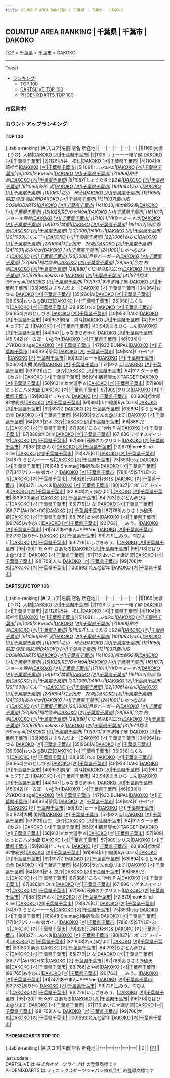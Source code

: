 ```yaml
---
title: COUNTUP AREA RANKING | 千葉県 | 千葉市 | DAKOKO
---
```

## COUNTUP AREA RANKING | 千葉県 | 千葉市 | DAKOKO

[TOP](/darts/rank/) > [千葉県](/darts/rank/千葉県/) > [千葉市](/darts/rank/千葉県/千葉市/) > DAKOKO

___

<a href="https://twitter.com/share?ref_src=twsrc%5Etfw" data-text="COUNTUP AREA RANKING | 千葉県千葉市DAKOKO" class="twitter-share-button" data-hashtags="DARTSLIVE,PHOENIXDARTS,darts,ダーツ" data-show-count="false">Tweet</a>

* [ランキング](#カウントアップランキング)
    * [TOP 100](#top-100)
    * [DARTSLIVE TOP 100](#dartslive-top-100)
    * [PHOENIXDARTS TOP 100](#phoenixdarts-top-100)

### 市区町村

<ul>

</ul>

### カウントアップランキング

#### TOP 100



{:.table-ranking}
|#|スコア|名前|店名|所在地|
|---|---|---|---|---|
|1|1166|<span class="rank-name-dl">大塚【ＤＯ】大輔</span>|<a href="/darts/rank/shops/65bbd9f6bf632bc8f454cb89828a1cfe.html">DAKOKO</a> <a href="https://search.dartslive.com/jp/shop/65bbd9f6bf632bc8f454cb89828a1cfe">[↗]</a>|<a href="/darts/rank/千葉県/千葉市">千葉県千葉市</a>|
|2|1126|<span class="rank-name-dl">リょーーー帽子屋</span>|<a href="/darts/rank/shops/65bbd9f6bf632bc8f454cb89828a1cfe.html">DAKOKO</a> <a href="https://search.dartslive.com/jp/shop/65bbd9f6bf632bc8f454cb89828a1cfe">[↗]</a>|<a href="/darts/rank/千葉県/千葉市">千葉県千葉市</a>|
|2|1126|<span class="rank-name-dl">折井　拓仁</span>|<a href="/darts/rank/shops/65bbd9f6bf632bc8f454cb89828a1cfe.html">DAKOKO</a> <a href="https://search.dartslive.com/jp/shop/65bbd9f6bf632bc8f454cb89828a1cfe">[↗]</a>|<a href="/darts/rank/千葉県/千葉市">千葉県千葉市</a>|
|4|1104|<span class="rank-name-dl">浜崎祥悟</span>|<a href="/darts/rank/shops/65bbd9f6bf632bc8f454cb89828a1cfe.html">DAKOKO</a> <a href="https://search.dartslive.com/jp/shop/65bbd9f6bf632bc8f454cb89828a1cfe">[↗]</a>|<a href="/darts/rank/千葉県/千葉市">千葉県千葉市</a>|
|5|1091|<span class="rank-name-dl">しぃ*kaikoi</span>|<a href="/darts/rank/shops/65bbd9f6bf632bc8f454cb89828a1cfe.html">DAKOKO</a> <a href="https://search.dartslive.com/jp/shop/65bbd9f6bf632bc8f454cb89828a1cfe">[↗]</a>|<a href="/darts/rank/千葉県/千葉市">千葉県千葉市</a>|
|6|1085|<span class="rank-name-dl">S.Kuroda</span>|<a href="/darts/rank/shops/65bbd9f6bf632bc8f454cb89828a1cfe.html">DAKOKO</a> <a href="https://search.dartslive.com/jp/shop/65bbd9f6bf632bc8f454cb89828a1cfe">[↗]</a>|<a href="/darts/rank/千葉県/千葉市">千葉県千葉市</a>|
|7|1068|<span class="rank-name-dl">粕谷　晋</span>|<a href="/darts/rank/shops/65bbd9f6bf632bc8f454cb89828a1cfe.html">DAKOKO</a> <a href="https://search.dartslive.com/jp/shop/65bbd9f6bf632bc8f454cb89828a1cfe">[↗]</a>|<a href="/darts/rank/千葉県/千葉市">千葉県千葉市</a>|
|8|1067|<span class="rank-name-dl">しょうたろう92長</span>|<a href="/darts/rank/shops/65bbd9f6bf632bc8f454cb89828a1cfe.html">DAKOKO</a> <a href="https://search.dartslive.com/jp/shop/65bbd9f6bf632bc8f454cb89828a1cfe">[↗]</a>|<a href="/darts/rank/千葉県/千葉市">千葉県千葉市</a>|
|9|1066|<span class="rank-name-dl">矢所 望</span>|<a href="/darts/rank/shops/65bbd9f6bf632bc8f454cb89828a1cfe.html">DAKOKO</a> <a href="https://search.dartslive.com/jp/shop/65bbd9f6bf632bc8f454cb89828a1cfe">[↗]</a>|<a href="/darts/rank/千葉県/千葉市">千葉県千葉市</a>|
|10|1064|<span class="rank-name-dl">yozo</span>|<a href="/darts/rank/shops/65bbd9f6bf632bc8f454cb89828a1cfe.html">DAKOKO</a> <a href="https://search.dartslive.com/jp/shop/65bbd9f6bf632bc8f454cb89828a1cfe">[↗]</a>|<a href="/darts/rank/千葉県/千葉市">千葉県千葉市</a>|
|11|1060|<span class="rank-name-dl">北山　稀士</span>|<a href="/darts/rank/shops/65bbd9f6bf632bc8f454cb89828a1cfe.html">DAKOKO</a> <a href="https://search.dartslive.com/jp/shop/65bbd9f6bf632bc8f454cb89828a1cfe">[↗]</a>|<a href="/darts/rank/千葉県/千葉市">千葉県千葉市</a>|
|12|1056|<span class="rank-name-dl">前田 淳哉 諏訪流</span>|<a href="/darts/rank/shops/65bbd9f6bf632bc8f454cb89828a1cfe.html">DAKOKO</a> <a href="https://search.dartslive.com/jp/shop/65bbd9f6bf632bc8f454cb89828a1cfe">[↗]</a>|<a href="/darts/rank/千葉県/千葉市">千葉県千葉市</a>|
|13|1037|<span class="rank-name-dl">藤川拓COSMODARTS</span>|<a href="/darts/rank/shops/65bbd9f6bf632bc8f454cb89828a1cfe.html">DAKOKO</a> <a href="https://search.dartslive.com/jp/shop/65bbd9f6bf632bc8f454cb89828a1cfe">[↗]</a>|<a href="/darts/rank/千葉県/千葉市">千葉県千葉市</a>|
|14|1030|<span class="rank-name-dl">翔太郎92長</span>|<a href="/darts/rank/shops/65bbd9f6bf632bc8f454cb89828a1cfe.html">DAKOKO</a> <a href="https://search.dartslive.com/jp/shop/65bbd9f6bf632bc8f454cb89828a1cfe">[↗]</a>|<a href="/darts/rank/千葉県/千葉市">千葉県千葉市</a>|
|15|1025|<span class="rank-name-dl">REVO☆N9A</span>|<a href="/darts/rank/shops/65bbd9f6bf632bc8f454cb89828a1cfe.html">DAKOKO</a> <a href="https://search.dartslive.com/jp/shop/65bbd9f6bf632bc8f454cb89828a1cfe">[↗]</a>|<a href="/darts/rank/千葉県/千葉市">千葉県千葉市</a>|
|16|1017|<span class="rank-name-dl">ジョー☆龍神</span>|<a href="/darts/rank/shops/65bbd9f6bf632bc8f454cb89828a1cfe.html">DAKOKO</a> <a href="https://search.dartslive.com/jp/shop/65bbd9f6bf632bc8f454cb89828a1cfe">[↗]</a>|<a href="/darts/rank/千葉県/千葉市">千葉県千葉市</a>|
|17|1014|<span class="rank-name-dl">YKD＝よーすけ</span>|<a href="/darts/rank/shops/65bbd9f6bf632bc8f454cb89828a1cfe.html">DAKOKO</a> <a href="https://search.dartslive.com/jp/shop/65bbd9f6bf632bc8f454cb89828a1cfe">[↗]</a>|<a href="/darts/rank/千葉県/千葉市">千葉県千葉市</a>|
|18|1013|<span class="rank-name-dl">燐童</span>|<a href="/darts/rank/shops/65bbd9f6bf632bc8f454cb89828a1cfe.html">DAKOKO</a> <a href="https://search.dartslive.com/jp/shop/65bbd9f6bf632bc8f454cb89828a1cfe">[↗]</a>|<a href="/darts/rank/千葉県/千葉市">千葉県千葉市</a>|
|19|1012|<span class="rank-name-dl">阿部 翔吾</span>|<a href="/darts/rank/shops/65bbd9f6bf632bc8f454cb89828a1cfe.html">DAKOKO</a> <a href="https://search.dartslive.com/jp/shop/65bbd9f6bf632bc8f454cb89828a1cfe">[↗]</a>|<a href="/darts/rank/千葉県/千葉市">千葉県千葉市</a>|
|20|1009|<span class="rank-name-dl">DAIKI.U</span>|<a href="/darts/rank/shops/65bbd9f6bf632bc8f454cb89828a1cfe.html">DAKOKO</a> <a href="https://search.dartslive.com/jp/shop/65bbd9f6bf632bc8f454cb89828a1cfe">[↗]</a>|<a href="/darts/rank/千葉県/千葉市">千葉県千葉市</a>|
|20|1009|<span class="rank-name-dl">Uくん⌒➴</span>|<a href="/darts/rank/shops/65bbd9f6bf632bc8f454cb89828a1cfe.html">DAKOKO</a> <a href="https://search.dartslive.com/jp/shop/65bbd9f6bf632bc8f454cb89828a1cfe">[↗]</a>|<a href="/darts/rank/千葉県/千葉市">千葉県千葉市</a>|
|22|1006|<span class="rank-name-dl">ねおに</span>|<a href="/darts/rank/shops/65bbd9f6bf632bc8f454cb89828a1cfe.html">DAKOKO</a> <a href="https://search.dartslive.com/jp/shop/65bbd9f6bf632bc8f454cb89828a1cfe">[↗]</a>|<a href="/darts/rank/千葉県/千葉市">千葉県千葉市</a>|
|23|1004|<span class="rank-name-dl">村上拓矢　28歳</span>|<a href="/darts/rank/shops/65bbd9f6bf632bc8f454cb89828a1cfe.html">DAKOKO</a> <a href="https://search.dartslive.com/jp/shop/65bbd9f6bf632bc8f454cb89828a1cfe">[↗]</a>|<a href="/darts/rank/千葉県/千葉市">千葉県千葉市</a>|
|24|1001|<span class="rank-name-dl">あみゆか</span>|<a href="/darts/rank/shops/65bbd9f6bf632bc8f454cb89828a1cfe.html">DAKOKO</a> <a href="https://search.dartslive.com/jp/shop/65bbd9f6bf632bc8f454cb89828a1cfe">[↗]</a>|<a href="/darts/rank/千葉県/千葉市">千葉県千葉市</a>|
|24|1001|<span class="rank-name-dl">しゅへ@ぴよｽﾞ</span>|<a href="/darts/rank/shops/65bbd9f6bf632bc8f454cb89828a1cfe.html">DAKOKO</a> <a href="https://search.dartslive.com/jp/shop/65bbd9f6bf632bc8f454cb89828a1cfe">[↗]</a>|<a href="/darts/rank/千葉県/千葉市">千葉県千葉市</a>|
|26|1000|<span class="rank-name-dl">月見バーガー P</span>|<a href="/darts/rank/shops/65bbd9f6bf632bc8f454cb89828a1cfe.html">DAKOKO</a> <a href="https://search.dartslive.com/jp/shop/65bbd9f6bf632bc8f454cb89828a1cfe">[↗]</a>|<a href="/darts/rank/千葉県/千葉市">千葉県千葉市</a>|
|27|985|<span class="rank-name-dl">福地陸来</span>|<a href="/darts/rank/shops/65bbd9f6bf632bc8f454cb89828a1cfe.html">DAKOKO</a> <a href="https://search.dartslive.com/jp/shop/65bbd9f6bf632bc8f454cb89828a1cfe">[↗]</a>|<a href="/darts/rank/千葉県/千葉市">千葉県千葉市</a>|
|28|983|<span class="rank-name-dl">合力 裕剛</span>|<a href="/darts/rank/shops/65bbd9f6bf632bc8f454cb89828a1cfe.html">DAKOKO</a> <a href="https://search.dartslive.com/jp/shop/65bbd9f6bf632bc8f454cb89828a1cfe">[↗]</a>|<a href="/darts/rank/千葉県/千葉市">千葉県千葉市</a>|
|29|980|<span class="rank-name-dl">くに:狂乱&amp;ﾏｶﾛﾆ☆</span>|<a href="/darts/rank/shops/65bbd9f6bf632bc8f454cb89828a1cfe.html">DAKOKO</a> <a href="https://search.dartslive.com/jp/shop/65bbd9f6bf632bc8f454cb89828a1cfe">[↗]</a>|<a href="/darts/rank/千葉県/千葉市">千葉県千葉市</a>|
|30|978|<span class="rank-name-dl">tomokazu☆</span>|<a href="/darts/rank/shops/65bbd9f6bf632bc8f454cb89828a1cfe.html">DAKOKO</a> <a href="https://search.dartslive.com/jp/shop/65bbd9f6bf632bc8f454cb89828a1cfe">[↗]</a>|<a href="/darts/rank/千葉県/千葉市">千葉県千葉市</a>|
|31|971|<span class="rank-name-dl">翔太@Seagull</span>|<a href="/darts/rank/shops/65bbd9f6bf632bc8f454cb89828a1cfe.html">DAKOKO</a> <a href="https://search.dartslive.com/jp/shop/65bbd9f6bf632bc8f454cb89828a1cfe">[↗]</a>|<a href="/darts/rank/千葉県/千葉市">千葉県千葉市</a>|
|32|970|<span class="rank-name-dl">すあま*帽子屋</span>|<a href="/darts/rank/shops/65bbd9f6bf632bc8f454cb89828a1cfe.html">DAKOKO</a> <a href="https://search.dartslive.com/jp/shop/65bbd9f6bf632bc8f454cb89828a1cfe">[↗]</a>|<a href="/darts/rank/千葉県/千葉市">千葉県千葉市</a>|
|33|966|<span class="rank-name-dl">ささやんだよー</span>|<a href="/darts/rank/shops/65bbd9f6bf632bc8f454cb89828a1cfe.html">DAKOKO</a> <a href="https://search.dartslive.com/jp/shop/65bbd9f6bf632bc8f454cb89828a1cfe">[↗]</a>|<a href="/darts/rank/千葉県/千葉市">千葉県千葉市</a>|
|34|964|<span class="rank-name-dl">おつる</span>|<a href="/darts/rank/shops/65bbd9f6bf632bc8f454cb89828a1cfe.html">DAKOKO</a> <a href="https://search.dartslive.com/jp/shop/65bbd9f6bf632bc8f454cb89828a1cfe">[↗]</a>|<a href="/darts/rank/千葉県/千葉市">千葉県千葉市</a>|
|35|960|<span class="rank-name-dl">A</span>|<a href="/darts/rank/shops/65bbd9f6bf632bc8f454cb89828a1cfe.html">DAKOKO</a> <a href="https://search.dartslive.com/jp/shop/65bbd9f6bf632bc8f454cb89828a1cfe">[↗]</a>|<a href="/darts/rank/千葉県/千葉市">千葉県千葉市</a>|
|36|958|<span class="rank-name-dl">おつる@BUZZ</span>|<a href="/darts/rank/shops/65bbd9f6bf632bc8f454cb89828a1cfe.html">DAKOKO</a> <a href="https://search.dartslive.com/jp/shop/65bbd9f6bf632bc8f454cb89828a1cfe">[↗]</a>|<a href="/darts/rank/千葉県/千葉市">千葉県千葉市</a>|
|36|958|<span class="rank-name-dl">ふくろう</span>|<a href="/darts/rank/shops/65bbd9f6bf632bc8f454cb89828a1cfe.html">DAKOKO</a> <a href="https://search.dartslive.com/jp/shop/65bbd9f6bf632bc8f454cb89828a1cfe">[↗]</a>|<a href="/darts/rank/千葉県/千葉市">千葉県千葉市</a>|
|38|955|<span class="rank-name-dl">わぶ</span>|<a href="/darts/rank/shops/65bbd9f6bf632bc8f454cb89828a1cfe.html">DAKOKO</a> <a href="https://search.dartslive.com/jp/shop/65bbd9f6bf632bc8f454cb89828a1cfe">[↗]</a>|<a href="/darts/rank/千葉県/千葉市">千葉県千葉市</a>|
|39|954|<span class="rank-name-dl">おのとしひろ</span>|<a href="/darts/rank/shops/65bbd9f6bf632bc8f454cb89828a1cfe.html">DAKOKO</a> <a href="https://search.dartslive.com/jp/shop/65bbd9f6bf632bc8f454cb89828a1cfe">[↗]</a>|<a href="/darts/rank/千葉県/千葉市">千葉県千葉市</a>|
|40|953|<span class="rank-name-dl">DAIKI</span>|<a href="/darts/rank/shops/65bbd9f6bf632bc8f454cb89828a1cfe.html">DAKOKO</a> <a href="https://search.dartslive.com/jp/shop/65bbd9f6bf632bc8f454cb89828a1cfe">[↗]</a>|<a href="/darts/rank/千葉県/千葉市">千葉県千葉市</a>|
|40|953|<span class="rank-name-dl">前濱　秀斗</span>|<a href="/darts/rank/shops/65bbd9f6bf632bc8f454cb89828a1cfe.html">DAKOKO</a> <a href="https://search.dartslive.com/jp/shop/65bbd9f6bf632bc8f454cb89828a1cfe">[↗]</a>|<a href="/darts/rank/千葉県/千葉市">千葉県千葉市</a>|
|42|951|<span class="rank-name-dl">アキヒデ∑(ﾟДﾟ)</span>|<a href="/darts/rank/shops/65bbd9f6bf632bc8f454cb89828a1cfe.html">DAKOKO</a> <a href="https://search.dartslive.com/jp/shop/65bbd9f6bf632bc8f454cb89828a1cfe">[↗]</a>|<a href="/darts/rank/千葉県/千葉市">千葉県千葉市</a>|
|43|949|<span class="rank-name-dl">まえひら しん</span>|<a href="/darts/rank/shops/65bbd9f6bf632bc8f454cb89828a1cfe.html">DAKOKO</a> <a href="https://search.dartslive.com/jp/shop/65bbd9f6bf632bc8f454cb89828a1cfe">[↗]</a>|<a href="/darts/rank/千葉県/千葉市">千葉県千葉市</a>|
|44|947|<span class="rank-name-dl">しゃなきち@dkk.</span>|<a href="/darts/rank/shops/65bbd9f6bf632bc8f454cb89828a1cfe.html">DAKOKO</a> <a href="https://search.dartslive.com/jp/shop/65bbd9f6bf632bc8f454cb89828a1cfe">[↗]</a>|<a href="/darts/rank/千葉県/千葉市">千葉県千葉市</a>|
|45|942|<span class="rank-name-dl">びーるぼーい@Prt</span>|<a href="/darts/rank/shops/65bbd9f6bf632bc8f454cb89828a1cfe.html">DAKOKO</a> <a href="https://search.dartslive.com/jp/shop/65bbd9f6bf632bc8f454cb89828a1cfe">[↗]</a>|<a href="/darts/rank/千葉県/千葉市">千葉県千葉市</a>|
|46|934|<span class="rank-name-dl">りー♪YKDOld age</span>|<a href="/darts/rank/shops/65bbd9f6bf632bc8f454cb89828a1cfe.html">DAKOKO</a> <a href="https://search.dartslive.com/jp/shop/65bbd9f6bf632bc8f454cb89828a1cfe">[↗]</a>|<a href="/darts/rank/千葉県/千葉市">千葉県千葉市</a>|
|47|932|<span class="rank-name-dl">BUNPAL</span>|<a href="/darts/rank/shops/65bbd9f6bf632bc8f454cb89828a1cfe.html">DAKOKO</a> <a href="https://search.dartslive.com/jp/shop/65bbd9f6bf632bc8f454cb89828a1cfe">[↗]</a>|<a href="/darts/rank/千葉県/千葉市">千葉県千葉市</a>|
|48|925|<span class="rank-name-dl">茶葉</span>|<a href="/darts/rank/shops/65bbd9f6bf632bc8f454cb89828a1cfe.html">DAKOKO</a> <a href="https://search.dartslive.com/jp/shop/65bbd9f6bf632bc8f454cb89828a1cfe">[↗]</a>|<a href="/darts/rank/千葉県/千葉市">千葉県千葉市</a>|
|49|924|<span class="rank-name-dl">ﾀﾞｲﾁｬﾘﾆｯｷｰ</span>|<a href="/darts/rank/shops/65bbd9f6bf632bc8f454cb89828a1cfe.html">DAKOKO</a> <a href="https://search.dartslive.com/jp/shop/65bbd9f6bf632bc8f454cb89828a1cfe">[↗]</a>|<a href="/darts/rank/千葉県/千葉市">千葉県千葉市</a>|
|50|923|<span class="rank-name-dl">ゅーゃ</span>|<a href="/darts/rank/shops/65bbd9f6bf632bc8f454cb89828a1cfe.html">DAKOKO</a> <a href="https://search.dartslive.com/jp/shop/65bbd9f6bf632bc8f454cb89828a1cfe">[↗]</a>|<a href="/darts/rank/千葉県/千葉市">千葉県千葉市</a>|
|50|923|<span class="rank-name-dl">大槻 美保</span>|<a href="/darts/rank/shops/65bbd9f6bf632bc8f454cb89828a1cfe.html">DAKOKO</a> <a href="https://search.dartslive.com/jp/shop/65bbd9f6bf632bc8f454cb89828a1cfe">[↗]</a>|<a href="/darts/rank/千葉県/千葉市">千葉県千葉市</a>|
|52|922|<span class="rank-name-dl">圭</span>|<a href="/darts/rank/shops/65bbd9f6bf632bc8f454cb89828a1cfe.html">DAKOKO</a> <a href="https://search.dartslive.com/jp/shop/65bbd9f6bf632bc8f454cb89828a1cfe">[↗]</a>|<a href="/darts/rank/千葉県/千葉市">千葉県千葉市</a>|
|53|921|<span class="rank-name-dl">山口　遼介</span>|<a href="/darts/rank/shops/65bbd9f6bf632bc8f454cb89828a1cfe.html">DAKOKO</a> <a href="https://search.dartslive.com/jp/shop/65bbd9f6bf632bc8f454cb89828a1cfe">[↗]</a>|<a href="/darts/rank/千葉県/千葉市">千葉県千葉市</a>|
|54|917|<span class="rank-name-dl">ダーツ魂《わさ》</span>|<a href="/darts/rank/shops/65bbd9f6bf632bc8f454cb89828a1cfe.html">DAKOKO</a> <a href="https://search.dartslive.com/jp/shop/65bbd9f6bf632bc8f454cb89828a1cfe">[↗]</a>|<a href="/darts/rank/千葉県/千葉市">千葉県千葉市</a>|
|55|914|<span class="rank-name-dl">飯島康太＠TARGET</span>|<a href="/darts/rank/shops/65bbd9f6bf632bc8f454cb89828a1cfe.html">DAKOKO</a> <a href="https://search.dartslive.com/jp/shop/65bbd9f6bf632bc8f454cb89828a1cfe">[↗]</a>|<a href="/darts/rank/千葉県/千葉市">千葉県千葉市</a>|
|56|913|<span class="rank-name-dl">☆雄大選手☆</span>|<a href="/darts/rank/shops/65bbd9f6bf632bc8f454cb89828a1cfe.html">DAKOKO</a> <a href="https://search.dartslive.com/jp/shop/65bbd9f6bf632bc8f454cb89828a1cfe">[↗]</a>|<a href="/darts/rank/千葉県/千葉市">千葉県千葉市</a>|
|57|909|<span class="rank-name-dl">とっとこハメ太郎</span>|<a href="/darts/rank/shops/65bbd9f6bf632bc8f454cb89828a1cfe.html">DAKOKO</a> <a href="https://search.dartslive.com/jp/shop/65bbd9f6bf632bc8f454cb89828a1cfe">[↗]</a>|<a href="/darts/rank/千葉県/千葉市">千葉県千葉市</a>|
|57|909|<span class="rank-name-dl">クリス</span>|<a href="/darts/rank/shops/65bbd9f6bf632bc8f454cb89828a1cfe.html">DAKOKO</a> <a href="https://search.dartslive.com/jp/shop/65bbd9f6bf632bc8f454cb89828a1cfe">[↗]</a>|<a href="/darts/rank/千葉県/千葉市">千葉県千葉市</a>|
|59|908|<span class="rank-name-dl">ビリちゃん</span>|<a href="/darts/rank/shops/65bbd9f6bf632bc8f454cb89828a1cfe.html">DAKOKO</a> <a href="https://search.dartslive.com/jp/shop/65bbd9f6bf632bc8f454cb89828a1cfe">[↗]</a>|<a href="/darts/rank/千葉県/千葉市">千葉県千葉市</a>|
|60|906|<span class="rank-name-dl">翔太郎92會総長</span>|<a href="/darts/rank/shops/65bbd9f6bf632bc8f454cb89828a1cfe.html">DAKOKO</a> <a href="https://search.dartslive.com/jp/shop/65bbd9f6bf632bc8f454cb89828a1cfe">[↗]</a>|<a href="/darts/rank/千葉県/千葉市">千葉県千葉市</a>|
|61|904|<span class="rank-name-dl">山口絵美RyuDarts</span>|<a href="/darts/rank/shops/65bbd9f6bf632bc8f454cb89828a1cfe.html">DAKOKO</a> <a href="https://search.dartslive.com/jp/shop/65bbd9f6bf632bc8f454cb89828a1cfe">[↗]</a>|<a href="/darts/rank/千葉県/千葉市">千葉県千葉市</a>|
|62|897|<span class="rank-name-dl">Z</span>|<a href="/darts/rank/shops/65bbd9f6bf632bc8f454cb89828a1cfe.html">DAKOKO</a> <a href="https://search.dartslive.com/jp/shop/65bbd9f6bf632bc8f454cb89828a1cfe">[↗]</a>|<a href="/darts/rank/千葉県/千葉市">千葉県千葉市</a>|
|63|894|<span class="rank-name-dl">ゆうと‪☆黒彪會</span>|<a href="/darts/rank/shops/65bbd9f6bf632bc8f454cb89828a1cfe.html">DAKOKO</a> <a href="https://search.dartslive.com/jp/shop/65bbd9f6bf632bc8f454cb89828a1cfe">[↗]</a>|<a href="/darts/rank/千葉県/千葉市">千葉県千葉市</a>|
|64|893|<span class="rank-name-dl">うどんぬ@ぴよｽﾞ</span>|<a href="/darts/rank/shops/65bbd9f6bf632bc8f454cb89828a1cfe.html">DAKOKO</a> <a href="https://search.dartslive.com/jp/shop/65bbd9f6bf632bc8f454cb89828a1cfe">[↗]</a>|<a href="/darts/rank/千葉県/千葉市">千葉県千葉市</a>|
|64|893|<span class="rank-name-dl">鈴木 悠介</span>|<a href="/darts/rank/shops/65bbd9f6bf632bc8f454cb89828a1cfe.html">DAKOKO</a> <a href="https://search.dartslive.com/jp/shop/65bbd9f6bf632bc8f454cb89828a1cfe">[↗]</a>|<a href="/darts/rank/千葉県/千葉市">千葉県千葉市</a>|
|66|888|<span class="rank-name-dl">だむ</span>|<a href="/darts/rank/shops/65bbd9f6bf632bc8f454cb89828a1cfe.html">DAKOKO</a> <a href="https://search.dartslive.com/jp/shop/65bbd9f6bf632bc8f454cb89828a1cfe">[↗]</a>|<a href="/darts/rank/千葉県/千葉市">千葉県千葉市</a>|
|67|886|<span class="rank-name-dl">&quot;ころく&quot;＠NIP-A</span>|<a href="/darts/rank/shops/65bbd9f6bf632bc8f454cb89828a1cfe.html">DAKOKO</a> <a href="https://search.dartslive.com/jp/shop/65bbd9f6bf632bc8f454cb89828a1cfe">[↗]</a>|<a href="/darts/rank/千葉県/千葉市">千葉県千葉市</a>|
|67|886|<span class="rank-name-dl">shiOrin</span>|<a href="/darts/rank/shops/65bbd9f6bf632bc8f454cb89828a1cfe.html">DAKOKO</a> <a href="https://search.dartslive.com/jp/shop/65bbd9f6bf632bc8f454cb89828a1cfe">[↗]</a>|<a href="/darts/rank/千葉県/千葉市">千葉県千葉市</a>|
|67|886|<span class="rank-name-dl">アグネスイイジマ</span>|<a href="/darts/rank/shops/65bbd9f6bf632bc8f454cb89828a1cfe.html">DAKOKO</a> <a href="https://search.dartslive.com/jp/shop/65bbd9f6bf632bc8f454cb89828a1cfe">[↗]</a>|<a href="/darts/rank/千葉県/千葉市">千葉県千葉市</a>|
|67|886|<span class="rank-name-dl">茂原のカタリスト</span>|<a href="/darts/rank/shops/65bbd9f6bf632bc8f454cb89828a1cfe.html">DAKOKO</a> <a href="https://search.dartslive.com/jp/shop/65bbd9f6bf632bc8f454cb89828a1cfe">[↗]</a>|<a href="/darts/rank/千葉県/千葉市">千葉県千葉市</a>|
|71|881|<span class="rank-name-dl">恋きんぐ</span>|<a href="/darts/rank/shops/65bbd9f6bf632bc8f454cb89828a1cfe.html">DAKOKO</a> <a href="https://search.dartslive.com/jp/shop/65bbd9f6bf632bc8f454cb89828a1cfe">[↗]</a>|<a href="/darts/rank/千葉県/千葉市">千葉県千葉市</a>|
|72|879|<span class="rank-name-dl">mo★Blind-Killer</span>|<a href="/darts/rank/shops/65bbd9f6bf632bc8f454cb89828a1cfe.html">DAKOKO</a> <a href="https://search.dartslive.com/jp/shop/65bbd9f6bf632bc8f454cb89828a1cfe">[↗]</a>|<a href="/darts/rank/千葉県/千葉市">千葉県千葉市</a>|
|73|875|<span class="rank-name-dl">CT</span>|<a href="/darts/rank/shops/65bbd9f6bf632bc8f454cb89828a1cfe.html">DAKOKO</a> <a href="https://search.dartslive.com/jp/shop/65bbd9f6bf632bc8f454cb89828a1cfe">[↗]</a>|<a href="/darts/rank/千葉県/千葉市">千葉県千葉市</a>|
|74|873|<span class="rank-name-dl">うどんーーーぬ</span>|<a href="/darts/rank/shops/65bbd9f6bf632bc8f454cb89828a1cfe.html">DAKOKO</a> <a href="https://search.dartslive.com/jp/shop/65bbd9f6bf632bc8f454cb89828a1cfe">[↗]</a>|<a href="/darts/rank/千葉県/千葉市">千葉県千葉市</a>|
|75|853|<span class="rank-name-dl">tｯｼｭ</span>|<a href="/darts/rank/shops/65bbd9f6bf632bc8f454cb89828a1cfe.html">DAKOKO</a> <a href="https://search.dartslive.com/jp/shop/65bbd9f6bf632bc8f454cb89828a1cfe">[↗]</a>|<a href="/darts/rank/千葉県/千葉市">千葉県千葉市</a>|
|76|848|<span class="rank-name-dl">Shunta@1番隊隊長</span>|<a href="/darts/rank/shops/65bbd9f6bf632bc8f454cb89828a1cfe.html">DAKOKO</a> <a href="https://search.dartslive.com/jp/shop/65bbd9f6bf632bc8f454cb89828a1cfe">[↗]</a>|<a href="/darts/rank/千葉県/千葉市">千葉県千葉市</a>|
|77|847|<span class="rank-name-dl">パワー味噌ガイア</span>|<a href="/darts/rank/shops/65bbd9f6bf632bc8f454cb89828a1cfe.html">DAKOKO</a> <a href="https://search.dartslive.com/jp/shop/65bbd9f6bf632bc8f454cb89828a1cfe">[↗]</a>|<a href="/darts/rank/千葉県/千葉市">千葉県千葉市</a>|
|78|845|<span class="rank-name-dl">STYLE×ぷぅ</span>|<a href="/darts/rank/shops/65bbd9f6bf632bc8f454cb89828a1cfe.html">DAKOKO</a> <a href="https://search.dartslive.com/jp/shop/65bbd9f6bf632bc8f454cb89828a1cfe">[↗]</a>|<a href="/darts/rank/千葉県/千葉市">千葉県千葉市</a>|
|79|828|<span class="rank-name-dl">元祖ﾈﾀ枠ﾀｸﾐ&amp;</span>|<a href="/darts/rank/shops/65bbd9f6bf632bc8f454cb89828a1cfe.html">DAKOKO</a> <a href="https://search.dartslive.com/jp/shop/65bbd9f6bf632bc8f454cb89828a1cfe">[↗]</a>|<a href="/darts/rank/千葉県/千葉市">千葉県千葉市</a>|
|80|827|<span class="rank-name-dl">しんべゑ</span>|<a href="/darts/rank/shops/65bbd9f6bf632bc8f454cb89828a1cfe.html">DAKOKO</a> <a href="https://search.dartslive.com/jp/shop/65bbd9f6bf632bc8f454cb89828a1cfe">[↗]</a>|<a href="/darts/rank/千葉県/千葉市">千葉県千葉市</a>|
|80|827|<span class="rank-name-dl">ﾊﾞﾝｶﾞﾗﾝｸﾞ ｽｰﾊﾟｰJ</span>|<a href="/darts/rank/shops/65bbd9f6bf632bc8f454cb89828a1cfe.html">DAKOKO</a> <a href="https://search.dartslive.com/jp/shop/65bbd9f6bf632bc8f454cb89828a1cfe">[↗]</a>|<a href="/darts/rank/千葉県/千葉市">千葉県千葉市</a>|
|82|808|<span class="rank-name-dl">れん@ぴよｽﾞ</span>|<a href="/darts/rank/shops/65bbd9f6bf632bc8f454cb89828a1cfe.html">DAKOKO</a> <a href="https://search.dartslive.com/jp/shop/65bbd9f6bf632bc8f454cb89828a1cfe">[↗]</a>|<a href="/darts/rank/千葉県/千葉市">千葉県千葉市</a>|
|83|800|<span class="rank-name-dl">紫炎</span>|<a href="/darts/rank/shops/65bbd9f6bf632bc8f454cb89828a1cfe.html">DAKOKO</a> <a href="https://search.dartslive.com/jp/shop/65bbd9f6bf632bc8f454cb89828a1cfe">[↗]</a>|<a href="/darts/rank/千葉県/千葉市">千葉県千葉市</a>|
|84|793|<span class="rank-name-dl">りぷとん@ぴよｽﾞ</span>|<a href="/darts/rank/shops/65bbd9f6bf632bc8f454cb89828a1cfe.html">DAKOKO</a> <a href="https://search.dartslive.com/jp/shop/65bbd9f6bf632bc8f454cb89828a1cfe">[↗]</a>|<a href="/darts/rank/千葉県/千葉市">千葉県千葉市</a>|
|85|776|<span class="rank-name-dl">ひ な</span>|<a href="/darts/rank/shops/65bbd9f6bf632bc8f454cb89828a1cfe.html">DAKOKO</a> <a href="https://search.dartslive.com/jp/shop/65bbd9f6bf632bc8f454cb89828a1cfe">[↗]</a>|<a href="/darts/rank/千葉県/千葉市">千葉県千葉市</a>|
|86|771|<span class="rank-name-dl">Airi BG*RG</span>|<a href="/darts/rank/shops/65bbd9f6bf632bc8f454cb89828a1cfe.html">DAKOKO</a> <a href="https://search.dartslive.com/jp/shop/65bbd9f6bf632bc8f454cb89828a1cfe">[↗]</a>|<a href="/darts/rank/千葉県/千葉市">千葉県千葉市</a>|
|87|768|<span class="rank-name-dl">おりさ！@破天荒</span>|<a href="/darts/rank/shops/65bbd9f6bf632bc8f454cb89828a1cfe.html">DAKOKO</a> <a href="https://search.dartslive.com/jp/shop/65bbd9f6bf632bc8f454cb89828a1cfe">[↗]</a>|<a href="/darts/rank/千葉県/千葉市">千葉県千葉市</a>|
|88|766|<span class="rank-name-dl">あや姉</span>|<a href="/darts/rank/shops/65bbd9f6bf632bc8f454cb89828a1cfe.html">DAKOKO</a> <a href="https://search.dartslive.com/jp/shop/65bbd9f6bf632bc8f454cb89828a1cfe">[↗]</a>|<a href="/darts/rank/千葉県/千葉市">千葉県千葉市</a>|
|89|765|<span class="rank-name-dl">あやぴぽ</span>|<a href="/darts/rank/shops/65bbd9f6bf632bc8f454cb89828a1cfe.html">DAKOKO</a> <a href="https://search.dartslive.com/jp/shop/65bbd9f6bf632bc8f454cb89828a1cfe">[↗]</a>|<a href="/darts/rank/千葉県/千葉市">千葉県千葉市</a>|
|90|763|<span class="rank-name-dl">____みう。</span>|<a href="/darts/rank/shops/65bbd9f6bf632bc8f454cb89828a1cfe.html">DAKOKO</a> <a href="https://search.dartslive.com/jp/shop/65bbd9f6bf632bc8f454cb89828a1cfe">[↗]</a>|<a href="/darts/rank/千葉県/千葉市">千葉県千葉市</a>|
|91|742|<span class="rank-name-dl">あやまんJAPAN★</span>|<a href="/darts/rank/shops/65bbd9f6bf632bc8f454cb89828a1cfe.html">DAKOKO</a> <a href="https://search.dartslive.com/jp/shop/65bbd9f6bf632bc8f454cb89828a1cfe">[↗]</a>|<a href="/darts/rank/千葉県/千葉市">千葉県千葉市</a>|
|92|732|<span class="rank-name-dl">ありﾁｬﾝ</span>|<a href="/darts/rank/shops/65bbd9f6bf632bc8f454cb89828a1cfe.html">DAKOKO</a> <a href="https://search.dartslive.com/jp/shop/65bbd9f6bf632bc8f454cb89828a1cfe">[↗]</a>|<a href="/darts/rank/千葉県/千葉市">千葉県千葉市</a>|
|93|729|<span class="rank-name-dl">__みう。♡ぴよｽﾞ</span>|<a href="/darts/rank/shops/65bbd9f6bf632bc8f454cb89828a1cfe.html">DAKOKO</a> <a href="https://search.dartslive.com/jp/shop/65bbd9f6bf632bc8f454cb89828a1cfe">[↗]</a>|<a href="/darts/rank/千葉県/千葉市">千葉県千葉市</a>|
|93|729|<span class="rank-name-dl">いしざきみう。</span>|<a href="/darts/rank/shops/65bbd9f6bf632bc8f454cb89828a1cfe.html">DAKOKO</a> <a href="https://search.dartslive.com/jp/shop/65bbd9f6bf632bc8f454cb89828a1cfe">[↗]</a>|<a href="/darts/rank/千葉県/千葉市">千葉県千葉市</a>|
|95|720|<span class="rank-name-dl">TRE☆ﾗﾌﾞさあたろ</span>|<a href="/darts/rank/shops/65bbd9f6bf632bc8f454cb89828a1cfe.html">DAKOKO</a> <a href="https://search.dartslive.com/jp/shop/65bbd9f6bf632bc8f454cb89828a1cfe">[↗]</a>|<a href="/darts/rank/千葉県/千葉市">千葉県千葉市</a>|
|96|718|<span class="rank-name-dl">ちばひよ@ぴよｽﾞ</span>|<a href="/darts/rank/shops/65bbd9f6bf632bc8f454cb89828a1cfe.html">DAKOKO</a> <a href="https://search.dartslive.com/jp/shop/65bbd9f6bf632bc8f454cb89828a1cfe">[↗]</a>|<a href="/darts/rank/千葉県/千葉市">千葉県千葉市</a>|
|97|716|<span class="rank-name-dl">あいこ☆諏訪流</span>|<a href="/darts/rank/shops/65bbd9f6bf632bc8f454cb89828a1cfe.html">DAKOKO</a> <a href="https://search.dartslive.com/jp/shop/65bbd9f6bf632bc8f454cb89828a1cfe">[↗]</a>|<a href="/darts/rank/千葉県/千葉市">千葉県千葉市</a>|
|98|708|<span class="rank-name-dl">人ｲﾑ</span>|<a href="/darts/rank/shops/65bbd9f6bf632bc8f454cb89828a1cfe.html">DAKOKO</a> <a href="https://search.dartslive.com/jp/shop/65bbd9f6bf632bc8f454cb89828a1cfe">[↗]</a>|<a href="/darts/rank/千葉県/千葉市">千葉県千葉市</a>|
|99|706|<span class="rank-name-dl">かぬ</span>|<a href="/darts/rank/shops/65bbd9f6bf632bc8f454cb89828a1cfe.html">DAKOKO</a> <a href="https://search.dartslive.com/jp/shop/65bbd9f6bf632bc8f454cb89828a1cfe">[↗]</a>|<a href="/darts/rank/千葉県/千葉市">千葉県千葉市</a>|
|100|693|<span class="rank-name-dl">れん@留年</span>|<a href="/darts/rank/shops/65bbd9f6bf632bc8f454cb89828a1cfe.html">DAKOKO</a> <a href="https://search.dartslive.com/jp/shop/65bbd9f6bf632bc8f454cb89828a1cfe">[↗]</a>|<a href="/darts/rank/千葉県/千葉市">千葉県千葉市</a>|


#### DARTSLIVE TOP 100



{:.table-ranking}
|#|スコア|名前|店名|所在地|
|---|---|---|---|---|
|1|1166|<span class="rank-name-dl">大塚【ＤＯ】大輔</span>|<a href="/darts/rank/shops/65bbd9f6bf632bc8f454cb89828a1cfe.html">DAKOKO</a> <a href="https://search.dartslive.com/jp/shop/65bbd9f6bf632bc8f454cb89828a1cfe">[↗]</a>|<a href="/darts/rank/千葉県/千葉市">千葉県千葉市</a>|
|2|1126|<span class="rank-name-dl">リょーーー帽子屋</span>|<a href="/darts/rank/shops/65bbd9f6bf632bc8f454cb89828a1cfe.html">DAKOKO</a> <a href="https://search.dartslive.com/jp/shop/65bbd9f6bf632bc8f454cb89828a1cfe">[↗]</a>|<a href="/darts/rank/千葉県/千葉市">千葉県千葉市</a>|
|2|1126|<span class="rank-name-dl">折井　拓仁</span>|<a href="/darts/rank/shops/65bbd9f6bf632bc8f454cb89828a1cfe.html">DAKOKO</a> <a href="https://search.dartslive.com/jp/shop/65bbd9f6bf632bc8f454cb89828a1cfe">[↗]</a>|<a href="/darts/rank/千葉県/千葉市">千葉県千葉市</a>|
|4|1104|<span class="rank-name-dl">浜崎祥悟</span>|<a href="/darts/rank/shops/65bbd9f6bf632bc8f454cb89828a1cfe.html">DAKOKO</a> <a href="https://search.dartslive.com/jp/shop/65bbd9f6bf632bc8f454cb89828a1cfe">[↗]</a>|<a href="/darts/rank/千葉県/千葉市">千葉県千葉市</a>|
|5|1091|<span class="rank-name-dl">しぃ*kaikoi</span>|<a href="/darts/rank/shops/65bbd9f6bf632bc8f454cb89828a1cfe.html">DAKOKO</a> <a href="https://search.dartslive.com/jp/shop/65bbd9f6bf632bc8f454cb89828a1cfe">[↗]</a>|<a href="/darts/rank/千葉県/千葉市">千葉県千葉市</a>|
|6|1085|<span class="rank-name-dl">S.Kuroda</span>|<a href="/darts/rank/shops/65bbd9f6bf632bc8f454cb89828a1cfe.html">DAKOKO</a> <a href="https://search.dartslive.com/jp/shop/65bbd9f6bf632bc8f454cb89828a1cfe">[↗]</a>|<a href="/darts/rank/千葉県/千葉市">千葉県千葉市</a>|
|7|1068|<span class="rank-name-dl">粕谷　晋</span>|<a href="/darts/rank/shops/65bbd9f6bf632bc8f454cb89828a1cfe.html">DAKOKO</a> <a href="https://search.dartslive.com/jp/shop/65bbd9f6bf632bc8f454cb89828a1cfe">[↗]</a>|<a href="/darts/rank/千葉県/千葉市">千葉県千葉市</a>|
|8|1067|<span class="rank-name-dl">しょうたろう92長</span>|<a href="/darts/rank/shops/65bbd9f6bf632bc8f454cb89828a1cfe.html">DAKOKO</a> <a href="https://search.dartslive.com/jp/shop/65bbd9f6bf632bc8f454cb89828a1cfe">[↗]</a>|<a href="/darts/rank/千葉県/千葉市">千葉県千葉市</a>|
|9|1066|<span class="rank-name-dl">矢所 望</span>|<a href="/darts/rank/shops/65bbd9f6bf632bc8f454cb89828a1cfe.html">DAKOKO</a> <a href="https://search.dartslive.com/jp/shop/65bbd9f6bf632bc8f454cb89828a1cfe">[↗]</a>|<a href="/darts/rank/千葉県/千葉市">千葉県千葉市</a>|
|10|1064|<span class="rank-name-dl">yozo</span>|<a href="/darts/rank/shops/65bbd9f6bf632bc8f454cb89828a1cfe.html">DAKOKO</a> <a href="https://search.dartslive.com/jp/shop/65bbd9f6bf632bc8f454cb89828a1cfe">[↗]</a>|<a href="/darts/rank/千葉県/千葉市">千葉県千葉市</a>|
|11|1060|<span class="rank-name-dl">北山　稀士</span>|<a href="/darts/rank/shops/65bbd9f6bf632bc8f454cb89828a1cfe.html">DAKOKO</a> <a href="https://search.dartslive.com/jp/shop/65bbd9f6bf632bc8f454cb89828a1cfe">[↗]</a>|<a href="/darts/rank/千葉県/千葉市">千葉県千葉市</a>|
|12|1056|<span class="rank-name-dl">前田 淳哉 諏訪流</span>|<a href="/darts/rank/shops/65bbd9f6bf632bc8f454cb89828a1cfe.html">DAKOKO</a> <a href="https://search.dartslive.com/jp/shop/65bbd9f6bf632bc8f454cb89828a1cfe">[↗]</a>|<a href="/darts/rank/千葉県/千葉市">千葉県千葉市</a>|
|13|1037|<span class="rank-name-dl">藤川拓COSMODARTS</span>|<a href="/darts/rank/shops/65bbd9f6bf632bc8f454cb89828a1cfe.html">DAKOKO</a> <a href="https://search.dartslive.com/jp/shop/65bbd9f6bf632bc8f454cb89828a1cfe">[↗]</a>|<a href="/darts/rank/千葉県/千葉市">千葉県千葉市</a>|
|14|1030|<span class="rank-name-dl">翔太郎92長</span>|<a href="/darts/rank/shops/65bbd9f6bf632bc8f454cb89828a1cfe.html">DAKOKO</a> <a href="https://search.dartslive.com/jp/shop/65bbd9f6bf632bc8f454cb89828a1cfe">[↗]</a>|<a href="/darts/rank/千葉県/千葉市">千葉県千葉市</a>|
|15|1025|<span class="rank-name-dl">REVO☆N9A</span>|<a href="/darts/rank/shops/65bbd9f6bf632bc8f454cb89828a1cfe.html">DAKOKO</a> <a href="https://search.dartslive.com/jp/shop/65bbd9f6bf632bc8f454cb89828a1cfe">[↗]</a>|<a href="/darts/rank/千葉県/千葉市">千葉県千葉市</a>|
|16|1017|<span class="rank-name-dl">ジョー☆龍神</span>|<a href="/darts/rank/shops/65bbd9f6bf632bc8f454cb89828a1cfe.html">DAKOKO</a> <a href="https://search.dartslive.com/jp/shop/65bbd9f6bf632bc8f454cb89828a1cfe">[↗]</a>|<a href="/darts/rank/千葉県/千葉市">千葉県千葉市</a>|
|17|1014|<span class="rank-name-dl">YKD＝よーすけ</span>|<a href="/darts/rank/shops/65bbd9f6bf632bc8f454cb89828a1cfe.html">DAKOKO</a> <a href="https://search.dartslive.com/jp/shop/65bbd9f6bf632bc8f454cb89828a1cfe">[↗]</a>|<a href="/darts/rank/千葉県/千葉市">千葉県千葉市</a>|
|18|1013|<span class="rank-name-dl">燐童</span>|<a href="/darts/rank/shops/65bbd9f6bf632bc8f454cb89828a1cfe.html">DAKOKO</a> <a href="https://search.dartslive.com/jp/shop/65bbd9f6bf632bc8f454cb89828a1cfe">[↗]</a>|<a href="/darts/rank/千葉県/千葉市">千葉県千葉市</a>|
|19|1012|<span class="rank-name-dl">阿部 翔吾</span>|<a href="/darts/rank/shops/65bbd9f6bf632bc8f454cb89828a1cfe.html">DAKOKO</a> <a href="https://search.dartslive.com/jp/shop/65bbd9f6bf632bc8f454cb89828a1cfe">[↗]</a>|<a href="/darts/rank/千葉県/千葉市">千葉県千葉市</a>|
|20|1009|<span class="rank-name-dl">DAIKI.U</span>|<a href="/darts/rank/shops/65bbd9f6bf632bc8f454cb89828a1cfe.html">DAKOKO</a> <a href="https://search.dartslive.com/jp/shop/65bbd9f6bf632bc8f454cb89828a1cfe">[↗]</a>|<a href="/darts/rank/千葉県/千葉市">千葉県千葉市</a>|
|20|1009|<span class="rank-name-dl">Uくん⌒➴</span>|<a href="/darts/rank/shops/65bbd9f6bf632bc8f454cb89828a1cfe.html">DAKOKO</a> <a href="https://search.dartslive.com/jp/shop/65bbd9f6bf632bc8f454cb89828a1cfe">[↗]</a>|<a href="/darts/rank/千葉県/千葉市">千葉県千葉市</a>|
|22|1006|<span class="rank-name-dl">ねおに</span>|<a href="/darts/rank/shops/65bbd9f6bf632bc8f454cb89828a1cfe.html">DAKOKO</a> <a href="https://search.dartslive.com/jp/shop/65bbd9f6bf632bc8f454cb89828a1cfe">[↗]</a>|<a href="/darts/rank/千葉県/千葉市">千葉県千葉市</a>|
|23|1004|<span class="rank-name-dl">村上拓矢　28歳</span>|<a href="/darts/rank/shops/65bbd9f6bf632bc8f454cb89828a1cfe.html">DAKOKO</a> <a href="https://search.dartslive.com/jp/shop/65bbd9f6bf632bc8f454cb89828a1cfe">[↗]</a>|<a href="/darts/rank/千葉県/千葉市">千葉県千葉市</a>|
|24|1001|<span class="rank-name-dl">あみゆか</span>|<a href="/darts/rank/shops/65bbd9f6bf632bc8f454cb89828a1cfe.html">DAKOKO</a> <a href="https://search.dartslive.com/jp/shop/65bbd9f6bf632bc8f454cb89828a1cfe">[↗]</a>|<a href="/darts/rank/千葉県/千葉市">千葉県千葉市</a>|
|24|1001|<span class="rank-name-dl">しゅへ@ぴよｽﾞ</span>|<a href="/darts/rank/shops/65bbd9f6bf632bc8f454cb89828a1cfe.html">DAKOKO</a> <a href="https://search.dartslive.com/jp/shop/65bbd9f6bf632bc8f454cb89828a1cfe">[↗]</a>|<a href="/darts/rank/千葉県/千葉市">千葉県千葉市</a>|
|26|1000|<span class="rank-name-dl">月見バーガー P</span>|<a href="/darts/rank/shops/65bbd9f6bf632bc8f454cb89828a1cfe.html">DAKOKO</a> <a href="https://search.dartslive.com/jp/shop/65bbd9f6bf632bc8f454cb89828a1cfe">[↗]</a>|<a href="/darts/rank/千葉県/千葉市">千葉県千葉市</a>|
|27|985|<span class="rank-name-dl">福地陸来</span>|<a href="/darts/rank/shops/65bbd9f6bf632bc8f454cb89828a1cfe.html">DAKOKO</a> <a href="https://search.dartslive.com/jp/shop/65bbd9f6bf632bc8f454cb89828a1cfe">[↗]</a>|<a href="/darts/rank/千葉県/千葉市">千葉県千葉市</a>|
|28|983|<span class="rank-name-dl">合力 裕剛</span>|<a href="/darts/rank/shops/65bbd9f6bf632bc8f454cb89828a1cfe.html">DAKOKO</a> <a href="https://search.dartslive.com/jp/shop/65bbd9f6bf632bc8f454cb89828a1cfe">[↗]</a>|<a href="/darts/rank/千葉県/千葉市">千葉県千葉市</a>|
|29|980|<span class="rank-name-dl">くに:狂乱&amp;ﾏｶﾛﾆ☆</span>|<a href="/darts/rank/shops/65bbd9f6bf632bc8f454cb89828a1cfe.html">DAKOKO</a> <a href="https://search.dartslive.com/jp/shop/65bbd9f6bf632bc8f454cb89828a1cfe">[↗]</a>|<a href="/darts/rank/千葉県/千葉市">千葉県千葉市</a>|
|30|978|<span class="rank-name-dl">tomokazu☆</span>|<a href="/darts/rank/shops/65bbd9f6bf632bc8f454cb89828a1cfe.html">DAKOKO</a> <a href="https://search.dartslive.com/jp/shop/65bbd9f6bf632bc8f454cb89828a1cfe">[↗]</a>|<a href="/darts/rank/千葉県/千葉市">千葉県千葉市</a>|
|31|971|<span class="rank-name-dl">翔太@Seagull</span>|<a href="/darts/rank/shops/65bbd9f6bf632bc8f454cb89828a1cfe.html">DAKOKO</a> <a href="https://search.dartslive.com/jp/shop/65bbd9f6bf632bc8f454cb89828a1cfe">[↗]</a>|<a href="/darts/rank/千葉県/千葉市">千葉県千葉市</a>|
|32|970|<span class="rank-name-dl">すあま*帽子屋</span>|<a href="/darts/rank/shops/65bbd9f6bf632bc8f454cb89828a1cfe.html">DAKOKO</a> <a href="https://search.dartslive.com/jp/shop/65bbd9f6bf632bc8f454cb89828a1cfe">[↗]</a>|<a href="/darts/rank/千葉県/千葉市">千葉県千葉市</a>|
|33|966|<span class="rank-name-dl">ささやんだよー</span>|<a href="/darts/rank/shops/65bbd9f6bf632bc8f454cb89828a1cfe.html">DAKOKO</a> <a href="https://search.dartslive.com/jp/shop/65bbd9f6bf632bc8f454cb89828a1cfe">[↗]</a>|<a href="/darts/rank/千葉県/千葉市">千葉県千葉市</a>|
|34|964|<span class="rank-name-dl">おつる</span>|<a href="/darts/rank/shops/65bbd9f6bf632bc8f454cb89828a1cfe.html">DAKOKO</a> <a href="https://search.dartslive.com/jp/shop/65bbd9f6bf632bc8f454cb89828a1cfe">[↗]</a>|<a href="/darts/rank/千葉県/千葉市">千葉県千葉市</a>|
|35|960|<span class="rank-name-dl">A</span>|<a href="/darts/rank/shops/65bbd9f6bf632bc8f454cb89828a1cfe.html">DAKOKO</a> <a href="https://search.dartslive.com/jp/shop/65bbd9f6bf632bc8f454cb89828a1cfe">[↗]</a>|<a href="/darts/rank/千葉県/千葉市">千葉県千葉市</a>|
|36|958|<span class="rank-name-dl">おつる@BUZZ</span>|<a href="/darts/rank/shops/65bbd9f6bf632bc8f454cb89828a1cfe.html">DAKOKO</a> <a href="https://search.dartslive.com/jp/shop/65bbd9f6bf632bc8f454cb89828a1cfe">[↗]</a>|<a href="/darts/rank/千葉県/千葉市">千葉県千葉市</a>|
|36|958|<span class="rank-name-dl">ふくろう</span>|<a href="/darts/rank/shops/65bbd9f6bf632bc8f454cb89828a1cfe.html">DAKOKO</a> <a href="https://search.dartslive.com/jp/shop/65bbd9f6bf632bc8f454cb89828a1cfe">[↗]</a>|<a href="/darts/rank/千葉県/千葉市">千葉県千葉市</a>|
|38|955|<span class="rank-name-dl">わぶ</span>|<a href="/darts/rank/shops/65bbd9f6bf632bc8f454cb89828a1cfe.html">DAKOKO</a> <a href="https://search.dartslive.com/jp/shop/65bbd9f6bf632bc8f454cb89828a1cfe">[↗]</a>|<a href="/darts/rank/千葉県/千葉市">千葉県千葉市</a>|
|39|954|<span class="rank-name-dl">おのとしひろ</span>|<a href="/darts/rank/shops/65bbd9f6bf632bc8f454cb89828a1cfe.html">DAKOKO</a> <a href="https://search.dartslive.com/jp/shop/65bbd9f6bf632bc8f454cb89828a1cfe">[↗]</a>|<a href="/darts/rank/千葉県/千葉市">千葉県千葉市</a>|
|40|953|<span class="rank-name-dl">DAIKI</span>|<a href="/darts/rank/shops/65bbd9f6bf632bc8f454cb89828a1cfe.html">DAKOKO</a> <a href="https://search.dartslive.com/jp/shop/65bbd9f6bf632bc8f454cb89828a1cfe">[↗]</a>|<a href="/darts/rank/千葉県/千葉市">千葉県千葉市</a>|
|40|953|<span class="rank-name-dl">前濱　秀斗</span>|<a href="/darts/rank/shops/65bbd9f6bf632bc8f454cb89828a1cfe.html">DAKOKO</a> <a href="https://search.dartslive.com/jp/shop/65bbd9f6bf632bc8f454cb89828a1cfe">[↗]</a>|<a href="/darts/rank/千葉県/千葉市">千葉県千葉市</a>|
|42|951|<span class="rank-name-dl">アキヒデ∑(ﾟДﾟ)</span>|<a href="/darts/rank/shops/65bbd9f6bf632bc8f454cb89828a1cfe.html">DAKOKO</a> <a href="https://search.dartslive.com/jp/shop/65bbd9f6bf632bc8f454cb89828a1cfe">[↗]</a>|<a href="/darts/rank/千葉県/千葉市">千葉県千葉市</a>|
|43|949|<span class="rank-name-dl">まえひら しん</span>|<a href="/darts/rank/shops/65bbd9f6bf632bc8f454cb89828a1cfe.html">DAKOKO</a> <a href="https://search.dartslive.com/jp/shop/65bbd9f6bf632bc8f454cb89828a1cfe">[↗]</a>|<a href="/darts/rank/千葉県/千葉市">千葉県千葉市</a>|
|44|947|<span class="rank-name-dl">しゃなきち@dkk.</span>|<a href="/darts/rank/shops/65bbd9f6bf632bc8f454cb89828a1cfe.html">DAKOKO</a> <a href="https://search.dartslive.com/jp/shop/65bbd9f6bf632bc8f454cb89828a1cfe">[↗]</a>|<a href="/darts/rank/千葉県/千葉市">千葉県千葉市</a>|
|45|942|<span class="rank-name-dl">びーるぼーい@Prt</span>|<a href="/darts/rank/shops/65bbd9f6bf632bc8f454cb89828a1cfe.html">DAKOKO</a> <a href="https://search.dartslive.com/jp/shop/65bbd9f6bf632bc8f454cb89828a1cfe">[↗]</a>|<a href="/darts/rank/千葉県/千葉市">千葉県千葉市</a>|
|46|934|<span class="rank-name-dl">りー♪YKDOld age</span>|<a href="/darts/rank/shops/65bbd9f6bf632bc8f454cb89828a1cfe.html">DAKOKO</a> <a href="https://search.dartslive.com/jp/shop/65bbd9f6bf632bc8f454cb89828a1cfe">[↗]</a>|<a href="/darts/rank/千葉県/千葉市">千葉県千葉市</a>|
|47|932|<span class="rank-name-dl">BUNPAL</span>|<a href="/darts/rank/shops/65bbd9f6bf632bc8f454cb89828a1cfe.html">DAKOKO</a> <a href="https://search.dartslive.com/jp/shop/65bbd9f6bf632bc8f454cb89828a1cfe">[↗]</a>|<a href="/darts/rank/千葉県/千葉市">千葉県千葉市</a>|
|48|925|<span class="rank-name-dl">茶葉</span>|<a href="/darts/rank/shops/65bbd9f6bf632bc8f454cb89828a1cfe.html">DAKOKO</a> <a href="https://search.dartslive.com/jp/shop/65bbd9f6bf632bc8f454cb89828a1cfe">[↗]</a>|<a href="/darts/rank/千葉県/千葉市">千葉県千葉市</a>|
|49|924|<span class="rank-name-dl">ﾀﾞｲﾁｬﾘﾆｯｷｰ</span>|<a href="/darts/rank/shops/65bbd9f6bf632bc8f454cb89828a1cfe.html">DAKOKO</a> <a href="https://search.dartslive.com/jp/shop/65bbd9f6bf632bc8f454cb89828a1cfe">[↗]</a>|<a href="/darts/rank/千葉県/千葉市">千葉県千葉市</a>|
|50|923|<span class="rank-name-dl">ゅーゃ</span>|<a href="/darts/rank/shops/65bbd9f6bf632bc8f454cb89828a1cfe.html">DAKOKO</a> <a href="https://search.dartslive.com/jp/shop/65bbd9f6bf632bc8f454cb89828a1cfe">[↗]</a>|<a href="/darts/rank/千葉県/千葉市">千葉県千葉市</a>|
|50|923|<span class="rank-name-dl">大槻 美保</span>|<a href="/darts/rank/shops/65bbd9f6bf632bc8f454cb89828a1cfe.html">DAKOKO</a> <a href="https://search.dartslive.com/jp/shop/65bbd9f6bf632bc8f454cb89828a1cfe">[↗]</a>|<a href="/darts/rank/千葉県/千葉市">千葉県千葉市</a>|
|52|922|<span class="rank-name-dl">圭</span>|<a href="/darts/rank/shops/65bbd9f6bf632bc8f454cb89828a1cfe.html">DAKOKO</a> <a href="https://search.dartslive.com/jp/shop/65bbd9f6bf632bc8f454cb89828a1cfe">[↗]</a>|<a href="/darts/rank/千葉県/千葉市">千葉県千葉市</a>|
|53|921|<span class="rank-name-dl">山口　遼介</span>|<a href="/darts/rank/shops/65bbd9f6bf632bc8f454cb89828a1cfe.html">DAKOKO</a> <a href="https://search.dartslive.com/jp/shop/65bbd9f6bf632bc8f454cb89828a1cfe">[↗]</a>|<a href="/darts/rank/千葉県/千葉市">千葉県千葉市</a>|
|54|917|<span class="rank-name-dl">ダーツ魂《わさ》</span>|<a href="/darts/rank/shops/65bbd9f6bf632bc8f454cb89828a1cfe.html">DAKOKO</a> <a href="https://search.dartslive.com/jp/shop/65bbd9f6bf632bc8f454cb89828a1cfe">[↗]</a>|<a href="/darts/rank/千葉県/千葉市">千葉県千葉市</a>|
|55|914|<span class="rank-name-dl">飯島康太＠TARGET</span>|<a href="/darts/rank/shops/65bbd9f6bf632bc8f454cb89828a1cfe.html">DAKOKO</a> <a href="https://search.dartslive.com/jp/shop/65bbd9f6bf632bc8f454cb89828a1cfe">[↗]</a>|<a href="/darts/rank/千葉県/千葉市">千葉県千葉市</a>|
|56|913|<span class="rank-name-dl">☆雄大選手☆</span>|<a href="/darts/rank/shops/65bbd9f6bf632bc8f454cb89828a1cfe.html">DAKOKO</a> <a href="https://search.dartslive.com/jp/shop/65bbd9f6bf632bc8f454cb89828a1cfe">[↗]</a>|<a href="/darts/rank/千葉県/千葉市">千葉県千葉市</a>|
|57|909|<span class="rank-name-dl">とっとこハメ太郎</span>|<a href="/darts/rank/shops/65bbd9f6bf632bc8f454cb89828a1cfe.html">DAKOKO</a> <a href="https://search.dartslive.com/jp/shop/65bbd9f6bf632bc8f454cb89828a1cfe">[↗]</a>|<a href="/darts/rank/千葉県/千葉市">千葉県千葉市</a>|
|57|909|<span class="rank-name-dl">クリス</span>|<a href="/darts/rank/shops/65bbd9f6bf632bc8f454cb89828a1cfe.html">DAKOKO</a> <a href="https://search.dartslive.com/jp/shop/65bbd9f6bf632bc8f454cb89828a1cfe">[↗]</a>|<a href="/darts/rank/千葉県/千葉市">千葉県千葉市</a>|
|59|908|<span class="rank-name-dl">ビリちゃん</span>|<a href="/darts/rank/shops/65bbd9f6bf632bc8f454cb89828a1cfe.html">DAKOKO</a> <a href="https://search.dartslive.com/jp/shop/65bbd9f6bf632bc8f454cb89828a1cfe">[↗]</a>|<a href="/darts/rank/千葉県/千葉市">千葉県千葉市</a>|
|60|906|<span class="rank-name-dl">翔太郎92會総長</span>|<a href="/darts/rank/shops/65bbd9f6bf632bc8f454cb89828a1cfe.html">DAKOKO</a> <a href="https://search.dartslive.com/jp/shop/65bbd9f6bf632bc8f454cb89828a1cfe">[↗]</a>|<a href="/darts/rank/千葉県/千葉市">千葉県千葉市</a>|
|61|904|<span class="rank-name-dl">山口絵美RyuDarts</span>|<a href="/darts/rank/shops/65bbd9f6bf632bc8f454cb89828a1cfe.html">DAKOKO</a> <a href="https://search.dartslive.com/jp/shop/65bbd9f6bf632bc8f454cb89828a1cfe">[↗]</a>|<a href="/darts/rank/千葉県/千葉市">千葉県千葉市</a>|
|62|897|<span class="rank-name-dl">Z</span>|<a href="/darts/rank/shops/65bbd9f6bf632bc8f454cb89828a1cfe.html">DAKOKO</a> <a href="https://search.dartslive.com/jp/shop/65bbd9f6bf632bc8f454cb89828a1cfe">[↗]</a>|<a href="/darts/rank/千葉県/千葉市">千葉県千葉市</a>|
|63|894|<span class="rank-name-dl">ゆうと‪☆黒彪會</span>|<a href="/darts/rank/shops/65bbd9f6bf632bc8f454cb89828a1cfe.html">DAKOKO</a> <a href="https://search.dartslive.com/jp/shop/65bbd9f6bf632bc8f454cb89828a1cfe">[↗]</a>|<a href="/darts/rank/千葉県/千葉市">千葉県千葉市</a>|
|64|893|<span class="rank-name-dl">うどんぬ@ぴよｽﾞ</span>|<a href="/darts/rank/shops/65bbd9f6bf632bc8f454cb89828a1cfe.html">DAKOKO</a> <a href="https://search.dartslive.com/jp/shop/65bbd9f6bf632bc8f454cb89828a1cfe">[↗]</a>|<a href="/darts/rank/千葉県/千葉市">千葉県千葉市</a>|
|64|893|<span class="rank-name-dl">鈴木 悠介</span>|<a href="/darts/rank/shops/65bbd9f6bf632bc8f454cb89828a1cfe.html">DAKOKO</a> <a href="https://search.dartslive.com/jp/shop/65bbd9f6bf632bc8f454cb89828a1cfe">[↗]</a>|<a href="/darts/rank/千葉県/千葉市">千葉県千葉市</a>|
|66|888|<span class="rank-name-dl">だむ</span>|<a href="/darts/rank/shops/65bbd9f6bf632bc8f454cb89828a1cfe.html">DAKOKO</a> <a href="https://search.dartslive.com/jp/shop/65bbd9f6bf632bc8f454cb89828a1cfe">[↗]</a>|<a href="/darts/rank/千葉県/千葉市">千葉県千葉市</a>|
|67|886|<span class="rank-name-dl">&quot;ころく&quot;＠NIP-A</span>|<a href="/darts/rank/shops/65bbd9f6bf632bc8f454cb89828a1cfe.html">DAKOKO</a> <a href="https://search.dartslive.com/jp/shop/65bbd9f6bf632bc8f454cb89828a1cfe">[↗]</a>|<a href="/darts/rank/千葉県/千葉市">千葉県千葉市</a>|
|67|886|<span class="rank-name-dl">shiOrin</span>|<a href="/darts/rank/shops/65bbd9f6bf632bc8f454cb89828a1cfe.html">DAKOKO</a> <a href="https://search.dartslive.com/jp/shop/65bbd9f6bf632bc8f454cb89828a1cfe">[↗]</a>|<a href="/darts/rank/千葉県/千葉市">千葉県千葉市</a>|
|67|886|<span class="rank-name-dl">アグネスイイジマ</span>|<a href="/darts/rank/shops/65bbd9f6bf632bc8f454cb89828a1cfe.html">DAKOKO</a> <a href="https://search.dartslive.com/jp/shop/65bbd9f6bf632bc8f454cb89828a1cfe">[↗]</a>|<a href="/darts/rank/千葉県/千葉市">千葉県千葉市</a>|
|67|886|<span class="rank-name-dl">茂原のカタリスト</span>|<a href="/darts/rank/shops/65bbd9f6bf632bc8f454cb89828a1cfe.html">DAKOKO</a> <a href="https://search.dartslive.com/jp/shop/65bbd9f6bf632bc8f454cb89828a1cfe">[↗]</a>|<a href="/darts/rank/千葉県/千葉市">千葉県千葉市</a>|
|71|881|<span class="rank-name-dl">恋きんぐ</span>|<a href="/darts/rank/shops/65bbd9f6bf632bc8f454cb89828a1cfe.html">DAKOKO</a> <a href="https://search.dartslive.com/jp/shop/65bbd9f6bf632bc8f454cb89828a1cfe">[↗]</a>|<a href="/darts/rank/千葉県/千葉市">千葉県千葉市</a>|
|72|879|<span class="rank-name-dl">mo★Blind-Killer</span>|<a href="/darts/rank/shops/65bbd9f6bf632bc8f454cb89828a1cfe.html">DAKOKO</a> <a href="https://search.dartslive.com/jp/shop/65bbd9f6bf632bc8f454cb89828a1cfe">[↗]</a>|<a href="/darts/rank/千葉県/千葉市">千葉県千葉市</a>|
|73|875|<span class="rank-name-dl">CT</span>|<a href="/darts/rank/shops/65bbd9f6bf632bc8f454cb89828a1cfe.html">DAKOKO</a> <a href="https://search.dartslive.com/jp/shop/65bbd9f6bf632bc8f454cb89828a1cfe">[↗]</a>|<a href="/darts/rank/千葉県/千葉市">千葉県千葉市</a>|
|74|873|<span class="rank-name-dl">うどんーーーぬ</span>|<a href="/darts/rank/shops/65bbd9f6bf632bc8f454cb89828a1cfe.html">DAKOKO</a> <a href="https://search.dartslive.com/jp/shop/65bbd9f6bf632bc8f454cb89828a1cfe">[↗]</a>|<a href="/darts/rank/千葉県/千葉市">千葉県千葉市</a>|
|75|853|<span class="rank-name-dl">tｯｼｭ</span>|<a href="/darts/rank/shops/65bbd9f6bf632bc8f454cb89828a1cfe.html">DAKOKO</a> <a href="https://search.dartslive.com/jp/shop/65bbd9f6bf632bc8f454cb89828a1cfe">[↗]</a>|<a href="/darts/rank/千葉県/千葉市">千葉県千葉市</a>|
|76|848|<span class="rank-name-dl">Shunta@1番隊隊長</span>|<a href="/darts/rank/shops/65bbd9f6bf632bc8f454cb89828a1cfe.html">DAKOKO</a> <a href="https://search.dartslive.com/jp/shop/65bbd9f6bf632bc8f454cb89828a1cfe">[↗]</a>|<a href="/darts/rank/千葉県/千葉市">千葉県千葉市</a>|
|77|847|<span class="rank-name-dl">パワー味噌ガイア</span>|<a href="/darts/rank/shops/65bbd9f6bf632bc8f454cb89828a1cfe.html">DAKOKO</a> <a href="https://search.dartslive.com/jp/shop/65bbd9f6bf632bc8f454cb89828a1cfe">[↗]</a>|<a href="/darts/rank/千葉県/千葉市">千葉県千葉市</a>|
|78|845|<span class="rank-name-dl">STYLE×ぷぅ</span>|<a href="/darts/rank/shops/65bbd9f6bf632bc8f454cb89828a1cfe.html">DAKOKO</a> <a href="https://search.dartslive.com/jp/shop/65bbd9f6bf632bc8f454cb89828a1cfe">[↗]</a>|<a href="/darts/rank/千葉県/千葉市">千葉県千葉市</a>|
|79|828|<span class="rank-name-dl">元祖ﾈﾀ枠ﾀｸﾐ&amp;</span>|<a href="/darts/rank/shops/65bbd9f6bf632bc8f454cb89828a1cfe.html">DAKOKO</a> <a href="https://search.dartslive.com/jp/shop/65bbd9f6bf632bc8f454cb89828a1cfe">[↗]</a>|<a href="/darts/rank/千葉県/千葉市">千葉県千葉市</a>|
|80|827|<span class="rank-name-dl">しんべゑ</span>|<a href="/darts/rank/shops/65bbd9f6bf632bc8f454cb89828a1cfe.html">DAKOKO</a> <a href="https://search.dartslive.com/jp/shop/65bbd9f6bf632bc8f454cb89828a1cfe">[↗]</a>|<a href="/darts/rank/千葉県/千葉市">千葉県千葉市</a>|
|80|827|<span class="rank-name-dl">ﾊﾞﾝｶﾞﾗﾝｸﾞ ｽｰﾊﾟｰJ</span>|<a href="/darts/rank/shops/65bbd9f6bf632bc8f454cb89828a1cfe.html">DAKOKO</a> <a href="https://search.dartslive.com/jp/shop/65bbd9f6bf632bc8f454cb89828a1cfe">[↗]</a>|<a href="/darts/rank/千葉県/千葉市">千葉県千葉市</a>|
|82|808|<span class="rank-name-dl">れん@ぴよｽﾞ</span>|<a href="/darts/rank/shops/65bbd9f6bf632bc8f454cb89828a1cfe.html">DAKOKO</a> <a href="https://search.dartslive.com/jp/shop/65bbd9f6bf632bc8f454cb89828a1cfe">[↗]</a>|<a href="/darts/rank/千葉県/千葉市">千葉県千葉市</a>|
|83|800|<span class="rank-name-dl">紫炎</span>|<a href="/darts/rank/shops/65bbd9f6bf632bc8f454cb89828a1cfe.html">DAKOKO</a> <a href="https://search.dartslive.com/jp/shop/65bbd9f6bf632bc8f454cb89828a1cfe">[↗]</a>|<a href="/darts/rank/千葉県/千葉市">千葉県千葉市</a>|
|84|793|<span class="rank-name-dl">りぷとん@ぴよｽﾞ</span>|<a href="/darts/rank/shops/65bbd9f6bf632bc8f454cb89828a1cfe.html">DAKOKO</a> <a href="https://search.dartslive.com/jp/shop/65bbd9f6bf632bc8f454cb89828a1cfe">[↗]</a>|<a href="/darts/rank/千葉県/千葉市">千葉県千葉市</a>|
|85|776|<span class="rank-name-dl">ひ な</span>|<a href="/darts/rank/shops/65bbd9f6bf632bc8f454cb89828a1cfe.html">DAKOKO</a> <a href="https://search.dartslive.com/jp/shop/65bbd9f6bf632bc8f454cb89828a1cfe">[↗]</a>|<a href="/darts/rank/千葉県/千葉市">千葉県千葉市</a>|
|86|771|<span class="rank-name-dl">Airi BG*RG</span>|<a href="/darts/rank/shops/65bbd9f6bf632bc8f454cb89828a1cfe.html">DAKOKO</a> <a href="https://search.dartslive.com/jp/shop/65bbd9f6bf632bc8f454cb89828a1cfe">[↗]</a>|<a href="/darts/rank/千葉県/千葉市">千葉県千葉市</a>|
|87|768|<span class="rank-name-dl">おりさ！@破天荒</span>|<a href="/darts/rank/shops/65bbd9f6bf632bc8f454cb89828a1cfe.html">DAKOKO</a> <a href="https://search.dartslive.com/jp/shop/65bbd9f6bf632bc8f454cb89828a1cfe">[↗]</a>|<a href="/darts/rank/千葉県/千葉市">千葉県千葉市</a>|
|88|766|<span class="rank-name-dl">あや姉</span>|<a href="/darts/rank/shops/65bbd9f6bf632bc8f454cb89828a1cfe.html">DAKOKO</a> <a href="https://search.dartslive.com/jp/shop/65bbd9f6bf632bc8f454cb89828a1cfe">[↗]</a>|<a href="/darts/rank/千葉県/千葉市">千葉県千葉市</a>|
|89|765|<span class="rank-name-dl">あやぴぽ</span>|<a href="/darts/rank/shops/65bbd9f6bf632bc8f454cb89828a1cfe.html">DAKOKO</a> <a href="https://search.dartslive.com/jp/shop/65bbd9f6bf632bc8f454cb89828a1cfe">[↗]</a>|<a href="/darts/rank/千葉県/千葉市">千葉県千葉市</a>|
|90|763|<span class="rank-name-dl">____みう。</span>|<a href="/darts/rank/shops/65bbd9f6bf632bc8f454cb89828a1cfe.html">DAKOKO</a> <a href="https://search.dartslive.com/jp/shop/65bbd9f6bf632bc8f454cb89828a1cfe">[↗]</a>|<a href="/darts/rank/千葉県/千葉市">千葉県千葉市</a>|
|91|742|<span class="rank-name-dl">あやまんJAPAN★</span>|<a href="/darts/rank/shops/65bbd9f6bf632bc8f454cb89828a1cfe.html">DAKOKO</a> <a href="https://search.dartslive.com/jp/shop/65bbd9f6bf632bc8f454cb89828a1cfe">[↗]</a>|<a href="/darts/rank/千葉県/千葉市">千葉県千葉市</a>|
|92|732|<span class="rank-name-dl">ありﾁｬﾝ</span>|<a href="/darts/rank/shops/65bbd9f6bf632bc8f454cb89828a1cfe.html">DAKOKO</a> <a href="https://search.dartslive.com/jp/shop/65bbd9f6bf632bc8f454cb89828a1cfe">[↗]</a>|<a href="/darts/rank/千葉県/千葉市">千葉県千葉市</a>|
|93|729|<span class="rank-name-dl">__みう。♡ぴよｽﾞ</span>|<a href="/darts/rank/shops/65bbd9f6bf632bc8f454cb89828a1cfe.html">DAKOKO</a> <a href="https://search.dartslive.com/jp/shop/65bbd9f6bf632bc8f454cb89828a1cfe">[↗]</a>|<a href="/darts/rank/千葉県/千葉市">千葉県千葉市</a>|
|93|729|<span class="rank-name-dl">いしざきみう。</span>|<a href="/darts/rank/shops/65bbd9f6bf632bc8f454cb89828a1cfe.html">DAKOKO</a> <a href="https://search.dartslive.com/jp/shop/65bbd9f6bf632bc8f454cb89828a1cfe">[↗]</a>|<a href="/darts/rank/千葉県/千葉市">千葉県千葉市</a>|
|95|720|<span class="rank-name-dl">TRE☆ﾗﾌﾞさあたろ</span>|<a href="/darts/rank/shops/65bbd9f6bf632bc8f454cb89828a1cfe.html">DAKOKO</a> <a href="https://search.dartslive.com/jp/shop/65bbd9f6bf632bc8f454cb89828a1cfe">[↗]</a>|<a href="/darts/rank/千葉県/千葉市">千葉県千葉市</a>|
|96|718|<span class="rank-name-dl">ちばひよ@ぴよｽﾞ</span>|<a href="/darts/rank/shops/65bbd9f6bf632bc8f454cb89828a1cfe.html">DAKOKO</a> <a href="https://search.dartslive.com/jp/shop/65bbd9f6bf632bc8f454cb89828a1cfe">[↗]</a>|<a href="/darts/rank/千葉県/千葉市">千葉県千葉市</a>|
|97|716|<span class="rank-name-dl">あいこ☆諏訪流</span>|<a href="/darts/rank/shops/65bbd9f6bf632bc8f454cb89828a1cfe.html">DAKOKO</a> <a href="https://search.dartslive.com/jp/shop/65bbd9f6bf632bc8f454cb89828a1cfe">[↗]</a>|<a href="/darts/rank/千葉県/千葉市">千葉県千葉市</a>|
|98|708|<span class="rank-name-dl">人ｲﾑ</span>|<a href="/darts/rank/shops/65bbd9f6bf632bc8f454cb89828a1cfe.html">DAKOKO</a> <a href="https://search.dartslive.com/jp/shop/65bbd9f6bf632bc8f454cb89828a1cfe">[↗]</a>|<a href="/darts/rank/千葉県/千葉市">千葉県千葉市</a>|
|99|706|<span class="rank-name-dl">かぬ</span>|<a href="/darts/rank/shops/65bbd9f6bf632bc8f454cb89828a1cfe.html">DAKOKO</a> <a href="https://search.dartslive.com/jp/shop/65bbd9f6bf632bc8f454cb89828a1cfe">[↗]</a>|<a href="/darts/rank/千葉県/千葉市">千葉県千葉市</a>|
|100|693|<span class="rank-name-dl">れん@留年</span>|<a href="/darts/rank/shops/65bbd9f6bf632bc8f454cb89828a1cfe.html">DAKOKO</a> <a href="https://search.dartslive.com/jp/shop/65bbd9f6bf632bc8f454cb89828a1cfe">[↗]</a>|<a href="/darts/rank/千葉県/千葉市">千葉県千葉市</a>|


#### PHOENIXDARTS TOP 100



{:.table-ranking}
|#|スコア|名前|店名|所在地|
|---|---|---|---|---|
||0|<span class="rank-name-dl"> </span>|<a href="/darts/rank/shops/.html"></a> <a href="">[↗]</a>|<a href="/darts/rank//"></a>|


<div class="footer border-top border-gray-light mt-5 pt-3 text-right text-gray">
    last update : <span style="font-weight: italic" id="foot_last_modified"></span><br />
    DARTSLIVE は 株式会社ダーツライブ社 の登録商標です<br />
    PHOENIXDARTS は フェニックスダーツジャパン株式会社 の登録商標です<br />
</div>

<script src="https://cdnjs.cloudflare.com/ajax/libs/jquery.tablesorter/2.31.3/js/jquery.tablesorter.min.js" integrity="sha512-qzgd5cYSZcosqpzpn7zF2ZId8f/8CHmFKZ8j7mU4OUXTNRd5g+ZHBPsgKEwoqxCtdQvExE5LprwwPAgoicguNg==" crossorigin="anonymous" referrerpolicy="no-referrer"></script>
<link rel="stylesheet" href="https://cdnjs.cloudflare.com/ajax/libs/jquery.tablesorter/2.31.3/css/theme.default.min.css" integrity="sha512-wghhOJkjQX0Lh3NSWvNKeZ0ZpNn+SPVXX1Qyc9OCaogADktxrBiBdKGDoqVUOyhStvMBmJQ8ZdMHiR3wuEq8+w==" crossorigin="anonymous" referrerpolicy="no-referrer" />
<script>
$(function() {
    $(".table-ranking").tablesorter({sortList:[[0, 0]]});
    $("#foot_last_modified").text(formatDate(new Date(document.lastModified), 'yyyy-MM-dd HH:mm:ss'));
});
</script>

<script async src="https://platform.twitter.com/widgets.js" charset="utf-8"></script>